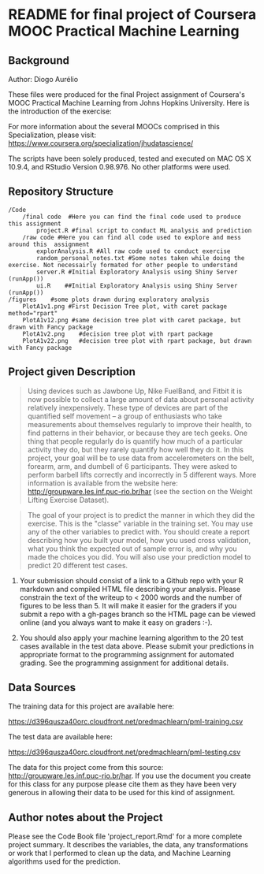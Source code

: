 README for final project of Coursera MOOC Practical Machine Learning
====================================================================


Background
--------------------------

Author: Diogo Aurélio 

These files were produced for the final Project assignment of Coursera's MOOC Practical Machine Learning from Johns Hopkins University. Here is the introduction of the exercise:

For more information about the several MOOCs comprised in this Specialization, please visit:
https://www.coursera.org/specialization/jhudatascience/

The scripts have been solely produced, tested and executed on MAC OS X 10.9.4, and RStudio Version 0.98.976. No other platforms were used.



Repository Structure
--------------------------
 	/Code
 		/final code  #Here you can find the final code used to produce this assignment
 			project.R #final script to conduct ML analysis and prediction
 		/raw code #Here you can find all code used to explore and mess around this 	assignment
 			explorAnalysis.R #All raw code used to conduct exercise
 			random_personal_notes.txt #Some notes taken while doing the exercise. Not necessairly formated for other people to understand
 			server.R #Initial Exploratory Analysis using Shiny Server (runApp())
 			ui.R 	##Initial Exploratory Analysis using Shiny Server (runApp())
 	/figures	#some plots drawn during exploratory analysis
 		PlotA1v1.png #First Decision Tree plot, with caret package method="rpart"
 		PlotA1v12.png #same decision tree plot with caret package, but drawn with Fancy package
 		PlotA1v2.png 	#decision tree plot with rpart package
 		PlotA1v22.png 	#decision tree plot with rpart package, but drawn with Fancy package



Project given Description
--------------------------

> Using devices such as Jawbone Up, Nike FuelBand, and Fitbit it is now possible to collect a large amount of data about personal activity relatively inexpensively. These type of devices are part of the quantified self movement – a group of enthusiasts who take measurements about themselves regularly to improve their health, to find patterns in their behavior, or because they are tech geeks. One thing that people regularly do is quantify how much of a particular activity they do, but they rarely quantify how well they do it. In this project, your goal will be to use data from accelerometers on the belt, forearm, arm, and dumbell of 6 participants. They were asked to perform barbell lifts correctly and incorrectly in 5 different ways. More information is available from the website here: http://groupware.les.inf.puc-rio.br/har (see the section on the Weight Lifting Exercise Dataset). 

> The goal of your project is to predict the manner in which they did the exercise. This is the "classe" variable in the training set. You may use any of the other variables to predict with. You should create a report describing how you built your model, how you used cross validation, what you think the expected out of sample error is, and why you made the choices you did. You will also use your prediction model to predict 20 different test cases. 

1. Your submission should consist of a link to a Github repo with your R markdown and compiled HTML file describing your analysis. Please constrain the text of the writeup to < 2000 words and the number of figures to be less than 5. It will make it easier for the graders if you submit a repo with a gh-pages branch so the HTML page can be viewed online (and you always want to make it easy on graders :-).

2. You should also apply your machine learning algorithm to the 20 test cases available in the test data above. Please submit your predictions in appropriate format to the programming assignment for automated grading. See the programming assignment for additional details. 
  


Data Sources
--------------------------

The training data for this project are available here: 

https://d396qusza40orc.cloudfront.net/predmachlearn/pml-training.csv

The test data are available here: 

https://d396qusza40orc.cloudfront.net/predmachlearn/pml-testing.csv

The data for this project come from this source: http://groupware.les.inf.puc-rio.br/har. If you use the document you create for this class for any purpose please cite them as they have been very generous in allowing their data to be used for this kind of assignment. 



Author notes about the Project
-----------------------------------------------

Please see the Code Book file 'project_report.Rmd' for a more complete project summary. It describes the variables, the data, any transformations or work that I performed to clean up the data, and Machine Learning algorithms used for the prediction.




